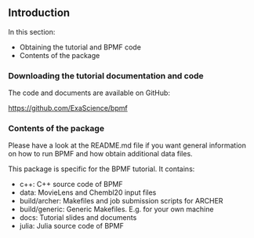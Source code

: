 ## Introduction

In this section:

 - Obtaining the tutorial and BPMF code 
 - Contents of the package

### Downloading the tutorial documentation and code

The code and documents are available on GitHub:

https://github.com/ExaScience/bpmf

### Contents of the package

Please have a look at the README.md file if you want general information
on how to run BPMF and how obtain additional data files.

This package is specific for the BPMF tutorial. It contains:

 - c++: C++ source code of BPMF
 - data: MovieLens and Chembl20 input files
 - build/archer:  Makefiles and job submission scripts for ARCHER
 - build/generic: Generic Makefiles. E.g. for your own machine
 - docs: Tutorial slides and documents 
 - julia: Julia source code of BPMF
